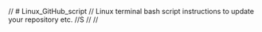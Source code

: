 // # Linux_GitHub_script
// Linux terminal bash script instructions to update your repository etc.
//S 
//
// 
